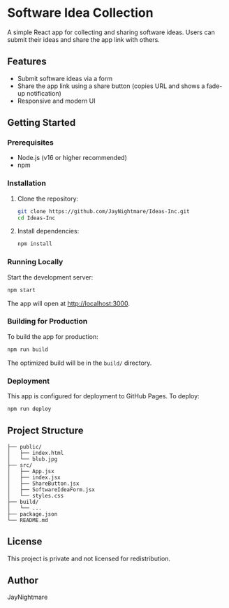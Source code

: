 # Software Idea Collection

A simple React app for collecting and sharing software ideas. Users can submit their ideas and share the app link with others.

## Features
- Submit software ideas via a form
- Share the app link using a share button (copies URL and shows a fade-up notification)
- Responsive and modern UI

## Getting Started

### Prerequisites
- Node.js (v16 or higher recommended)
- npm

### Installation
1. Clone the repository:
   ```bash
   git clone https://github.com/JayNightmare/Ideas-Inc.git
   cd Ideas-Inc
   ```
2. Install dependencies:
   ```bash
   npm install
   ```

### Running Locally
Start the development server:
```bash
npm start
```
The app will open at [http://localhost:3000](http://localhost:3000).

### Building for Production
To build the app for production:
```bash
npm run build
```
The optimized build will be in the `build/` directory.

### Deployment
This app is configured for deployment to GitHub Pages. To deploy:
```bash
npm run deploy
```

## Project Structure
```
├── public/
│   ├── index.html
│   └── blub.jpg
├── src/
│   ├── App.jsx
│   ├── index.jsx
│   ├── ShareButton.jsx
│   ├── SoftwareIdeaForm.jsx
│   └── styles.css
├── build/
│   └── ...
├── package.json
└── README.md
```

## License
This project is private and not licensed for redistribution.

## Author
JayNightmare
